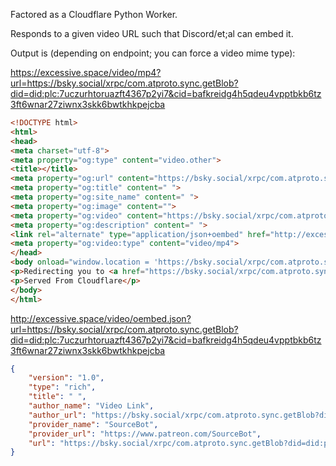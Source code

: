 Factored as a Cloudflare Python Worker.

Responds to a given video URL such that Discord/et;al can embed it.

Output is (depending on endpoint; you can force a video mime type):


https://excessive.space/video/mp4?url=https://bsky.social/xrpc/com.atproto.sync.getBlob?did=did:plc:7uczurhtoruazft4367p2yi7&cid=bafkreidg4h5qdeu4vpptbkb6tz3ft6wnar27ziwnx3skk6bwtkhkpejcba
```html
<!DOCTYPE html>
<html>
<head>
<meta charset="utf-8">
<meta property="og:type" content="video.other">
<title></title>
<meta property="og:url" content="https://bsky.social/xrpc/com.atproto.sync.getBlob?did=did:plc:7uczurhtoruazft4367p2yi7&cid=bafkreidg4h5qdeu4vpptbkb6tz3ft6wnar27ziwnx3skk6bwtkhkpejcba">
<meta property="og:title" content=" ">
<meta property="og:site_name" content=" ">
<meta property="og:image" content="">
<meta property="og:video" content="https://bsky.social/xrpc/com.atproto.sync.getBlob?did=did:plc:7uczurhtoruazft4367p2yi7&cid=bafkreidg4h5qdeu4vpptbkb6tz3ft6wnar27ziwnx3skk6bwtkhkpejcba">
<meta property="og:description" content=" ">
<link rel="alternate" type="application/json+oembed" href="http://excessive.space/video/oembed.json?url=https://bsky.social/xrpc/com.atproto.sync.getBlob?did=did:plc:7uczurhtoruazft4367p2yi7&cid=bafkreidg4h5qdeu4vpptbkb6tz3ft6wnar27ziwnx3skk6bwtkhkpejcba" title="Damaged">
<meta property="og:video:type" content="video/mp4">
</head>
<body onload="window.location = 'https://bsky.social/xrpc/com.atproto.sync.getBlob?did=did:plc:7uczurhtoruazft4367p2yi7&cid=bafkreidg4h5qdeu4vpptbkb6tz3ft6wnar27ziwnx3skk6bwtkhkpejcba'">
<p>Redirecting you to <a href="https://bsky.social/xrpc/com.atproto.sync.getBlob?did=did:plc:7uczurhtoruazft4367p2yi7&cid=bafkreidg4h5qdeu4vpptbkb6tz3ft6wnar27ziwnx3skk6bwtkhkpejcba">https://bsky.social/xrpc/com.atproto.sync.getBlob?did=did:plc:7uczurhtoruazft4367p2yi7&cid=bafkreidg4h5qdeu4vpptbkb6tz3ft6wnar27ziwnx3skk6bwtkhkpejcba</a>. If you are not redirected in a few seconds, please click the link.</p>
<p>Served From Cloudflare</p>
</body>
</html>
```

http://excessive.space/video/oembed.json?url=https://bsky.social/xrpc/com.atproto.sync.getBlob?did=did:plc:7uczurhtoruazft4367p2yi7&cid=bafkreidg4h5qdeu4vpptbkb6tz3ft6wnar27ziwnx3skk6bwtkhkpejcba
```json
{
    "version": "1.0",
    "type": "rich",
    "title": " ",
    "author_name": "Video Link",
    "author_url": "https://bsky.social/xrpc/com.atproto.sync.getBlob?did=did:plc:7uczurhtoruazft4367p2yi7&cid=bafkreidg4h5qdeu4vpptbkb6tz3ft6wnar27ziwnx3skk6bwtkhkpejcba",
    "provider_name": "SourceBot",
    "provider_url": "https://www.patreon.com/SourceBot",
    "url": "https://bsky.social/xrpc/com.atproto.sync.getBlob?did=did:plc:7uczurhtoruazft4367p2yi7&cid=bafkreidg4h5qdeu4vpptbkb6tz3ft6wnar27ziwnx3skk6bwtkhkpejcba"
}
```
